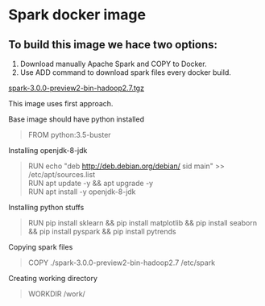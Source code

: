 # Spark docker image  
  
## To build this image we hace two options:  
1) Download manually Apache Spark and COPY to Docker.  
2) Use ADD command to download spark files every docker build.  
  
[spark-3.0.0-preview2-bin-hadoop2.7.tgz](https://downloads.apache.org/spark/spark-3.0.0-preview2/spark-3.0.0-preview2-bin-hadoop2.7.tgz)
  
This image uses first approach.  
  
Base image should have python installed  
> FROM python:3.5-buster  
  
Installing openjdk-8-jdk  
>RUN echo "deb http://deb.debian.org/debian/ sid main" >> /etc/apt/sources.list  
>RUN apt update -y && apt upgrade -y  
>RUN apt install -y openjdk-8-jdk  
  
Installing python stuffs  
>RUN pip install sklearn && pip install matplotlib && pip install seaborn && pip install pyspark && pip install pytrends  
  
Copying spark files  
>COPY ./spark-3.0.0-preview2-bin-hadoop2.7 /etc/spark  
  
Creating working directory  
>WORKDIR /work/   
